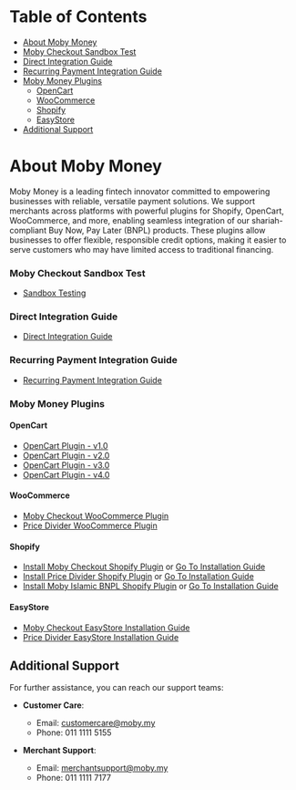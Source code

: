 # Table of Contents

- [About Moby Money](#about-moby-money)
- [Moby Checkout Sandbox Test](#moby-checkout-sandbox-test)
- [Direct Integration Guide](#direct-integration-guide)
- [Recurring Payment Integration Guide](#recurring-integration-guide)
- [Moby Money Plugins](#moby-money-plugins)
  - [OpenCart](#opencart)
  - [WooCommerce](#woocommerce)
  - [Shopify](#shopify)
  - [EasyStore](#easystore)
- [Additional Support](#additional-support)

# About Moby Money

Moby Money is a leading fintech innovator committed to empowering businesses with reliable, versatile payment solutions. We support merchants across platforms with powerful plugins for Shopify, OpenCart, WooCommerce, and more, enabling seamless integration of our shariah-compliant Buy Now, Pay Later (BNPL) products. These plugins allow businesses to offer flexible, responsible credit options, making it easier to serve customers who may have limited access to traditional financing.

### Moby Checkout Sandbox Test

- [Sandbox Testing](sandbox-testing/README.md)

### Direct Integration Guide

- [Direct Integration Guide](direct-integration/README.md)

### Recurring Payment Integration Guide

- [Recurring Payment Integration Guide](recurring-payments/README.md)

### Moby Money Plugins

#### OpenCart

- [OpenCart Plugin - v1.0](https://github.com/MobyPayTech/moby-plugins/tree/main/opencart)
- [OpenCart Plugin - v2.0](https://github.com/MobyPayTech/moby-plugins/tree/main/opencart)
- [OpenCart Plugin - v3.0](https://github.com/MobyPayTech/moby-plugins/tree/main/opencart)
- [OpenCart Plugin - v4.0](https://github.com/MobyPayTech/moby-plugins/tree/main/opencart)

#### WooCommerce

- [Moby Checkout WooCommerce Plugin](https://github.com/MobyPayTech/moby-plugins/tree/main/woocommerce/moby-checkout)
- [Price Divider WooCommerce Plugin](https://github.com/MobyPayTech/moby-plugins/tree/main/woocommerce/price-divider)

#### Shopify

- [Install Moby Checkout Shopify Plugin](https://apps.shopify.com/moby-checkout) or [Go To Installation Guide](shopify/moby-checkout/READEME.md)
- [Install Price Divider Shopify Plugin](https://apps.shopify.com/moby-price-divider) or [Go To Installation Guide](shopify/price-divider/README.md)
- [Install Moby Islamic BNPL Shopify Plugin](https://apps.shopify.com/moby-islamic) or [Go To Installation Guide](shopify/moby-islamic/README.md)


#### EasyStore

- [Moby Checkout EasyStore Installation Guide](easy-store/moby-checkout/README.md)
- [Price Divider EasyStore Installation Guide](easy-store/price-divider/README.md)

## Additional Support

For further assistance, you can reach our support teams:

- **Customer Care**:

  - Email: [customercare@moby.my](mailto:customercare@moby.my)
  - Phone: 011 1111 5155

- **Merchant Support**:
  - Email: [merchantsupport@moby.my](mailto:merchantsupport@moby.my)
  - Phone: 011 1111 7177
